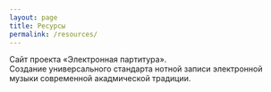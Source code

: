 ```yaml
---
layout: page
title: Ресурсы
permalink: /resources/
---
```


Сайт проекта «Электронная партитура». <br/>
Создание универсального стандарта нотной записи электронной музыки современной акадмической традиции.
